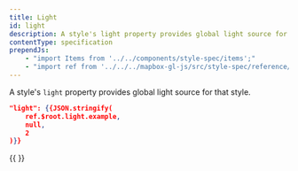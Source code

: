```yaml
---
title: Light
id: light
description: A style's light property provides global light source for that style.
contentType: specification
prependJs:
    - "import Items from '../../components/style-spec/items';"
    - "import ref from '../../../mapbox-gl-js/src/style-spec/reference/latest';"
---
```


A style's `light` property provides global light source for that style.

```json
"light": {{JSON.stringify(
    ref.$root.light.example,
    null,
    2
)}}
```

<!--
START GENERATED CONTENT:
Content in this section is generated directly using the Mapbox Style
Specification. To update any content displayed in this section, make edits to:
https://github.com/mapbox/mapbox-gl-js/blob/master/src/style-spec/reference/v8.json.
-->
{{ <Items headingLevel='2' entry={ref.light} /> }}
<!-- END GENERATED CONTENT -->
